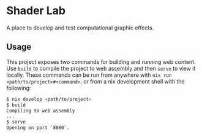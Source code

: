 # Shader Lab
A place to develop and test computational graphic effects.

## Usage
This project exposes two commands for building and running web content. Use `build` to compile the project to web assembly and then `serve` to view it locally. These commands can be run from anywhere with `nix run <path/to/project>#<command>`, or from a nix development shell with the following:
```bash
$ nix develop <path/to/project>
$ build
Compiling to web assembly
...
$ serve
Opening on port `8080`.
```
